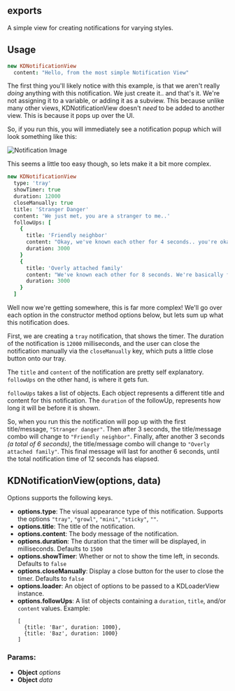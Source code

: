 

<!-- Start /Users/leeolayvar/projects/kdf/src/components/notifications/notificationview.coffee -->

## exports

A simple view for creating notifications for varying styles.

## Usage

```coffee
new KDNotificationView
  content: "Hello, from the most simple Notification View"
```

The first thing you'll likely notice with this example, is that we aren't
really *doing* anything with this notification. We just create it.. and that's
it. We're not assigning it to a variable, or adding it as a subview. This
because unlike many other views, KDNotificationView doesn't *need* to be added
to another view.  This is because it pops up over the UI.

So, if you run this, you will immediately see a notification popup which will
look something like this:

![Notification Image](./docs/img-kdnotification-01.png)

This seems a little too easy though, so lets make it a bit more complex.

```coffee
new KDNotificationView
  type: 'tray'
  showTimer: true
  duration: 12000
  closeManually: true
  title: 'Stranger Danger'
  content: 'We just met, you are a stranger to me..'
  followUps: [
    {
      title: 'Friendly neighbor'
      content: "Okay, we've known each other for 4 seconds.. you're okay."
      duration: 3000
    }
    {
      title: 'Overly attached family'
      content: "We've known each other for 8 seconds. We're basically family!"
      duration: 3000
    }
  ]
```

Well now we're getting somewhere, this is far more complex! We'll go over each
option in the constructor method options below, but lets sum up
what this notification does.

First, we are creating a `tray` notification, that shows the timer. The
duration of the notification is `12000` milliseconds, and the user can close
the notification manually via the `closeManually` key, which puts a little
close button onto our tray.

The `title` and `content` of the notification are pretty self explanatory.
`followUps` on the other hand, is where it gets fun.

`followUps` takes a list of objects. Each object represents a different title
and content for this notification. The `duration` of the followUp, represents
how long it will be before it is shown.

So, when you run this the notification will pop up with the first
title/message, `"Stranger danger"`. Then after 3 seconds, the title/message
combo will change to `"Friendly neighbor"`. Finally, after another 3 seconds
*(a total of 6 seconds)*, the title/message combo will change to `"Overly
attached family"`. This final message will last for another 6 seconds, until
the total notification time of 12 seconds has elapsed.

## KDNotificationView(options, data)

Options supports the following keys.
- **options.type**: The visual appearance type of this notification.
  Supports the options `"tray"`, `"growl"`, `"mini"`, `"sticky"`, `""`.
- **options.title**: The title of the notification.
- **options.content**: The body message of the notification.
- **options.duration**: The duration that the timer will be displayed, in 
  milliseconds. Defaults to `1500`
- **options.showTimer**: Whether or not to show the time left, in seconds.
  Defaults to `false`
- **options.closeManually**: Display a close button for the user to close 
  the timer. Defaults to `false`
- **options.loader**: An object of options to be passed to a KDLoaderView
  instance.
- **options.followUps**: A list of objects containing a `duration`,
  `title`, and/or `content` values. Example:
  ```
  [
    {title: 'Bar', duration: 1000},
    {title: 'Baz', duration: 1000}
  ]
  ```

### Params: 

* **Object** *options* 
* **Object** *data* 

<!-- End /Users/leeolayvar/projects/kdf/src/components/notifications/notificationview.coffee -->

